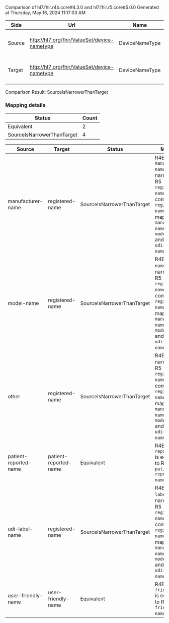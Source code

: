 Comparison of hl7.fhir.r4b.core#4.3.0 and hl7.fhir.r5.core#5.0.0
Generated at Thursday, May 16, 2024 11:17:03 AM

| Side | Url | Name | Title | Description |
| --- | --- | --- | --- | --- |
| Source | http://hl7.org/fhir/ValueSet/device-nametype | DeviceNameType | DeviceNameType | The type of name the device is referred by. |
| Target | http://hl7.org/fhir/ValueSet/device-nametype | DeviceNameType | Device Name Type | The type of name the device is referred by. |


Comparison Result: SourceIsNarrowerThanTarget


### Mapping details

| Status | Count |
| ------ | ----- |
Equivalent | 2 |
SourceIsNarrowerThanTarget | 4 |


| Source | Target | Status | Message |
| ------ | ------ | ------ | ------- |
| manufacturer-name | registered-name | SourceIsNarrowerThanTarget | R4B `manufacturer-name` is narrower than R5 `registered-name` and is compatible. `registered-name` is mapped from `manufacturer-name` and `model-name` and `other` and `udi-label-name`. |
| model-name | registered-name | SourceIsNarrowerThanTarget | R4B `model-name` is narrower than R5 `registered-name` and is compatible. `registered-name` is mapped from `manufacturer-name` and `model-name` and `other` and `udi-label-name`. |
| other | registered-name | SourceIsNarrowerThanTarget | R4B `other` is narrower than R5 `registered-name` and is compatible. `registered-name` is mapped from `manufacturer-name` and `model-name` and `other` and `udi-label-name`. |
| patient-reported-name | patient-reported-name | Equivalent | R4B `patient-reported-name` is equivalent to R5 `patient-reported-name`. |
| udi-label-name | registered-name | SourceIsNarrowerThanTarget | R4B `udi-label-name` is narrower than R5 `registered-name` and is compatible. `registered-name` is mapped from `manufacturer-name` and `model-name` and `other` and `udi-label-name`. |
| user-friendly-name | user-friendly-name | Equivalent | R4B `user-friendly-name` is equivalent to R5 `user-friendly-name`. |

